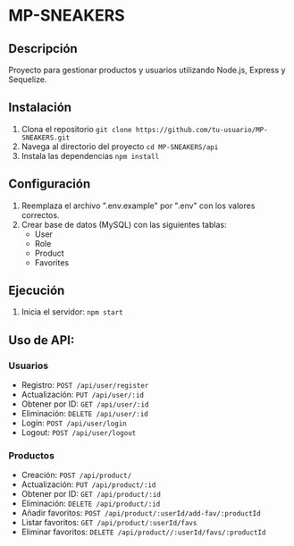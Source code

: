 # MP-SNEAKERS

## Descripción
Proyecto para gestionar productos y usuarios utilizando Node.js, Express y Sequelize.

## Instalación
1. Clona el repositorio
    ``` git clone https://github.com/tu-usuario/MP-SNEAKERS.git ```
2. Navega al directorio del proyecto
    ``` cd MP-SNEAKERS/api ```
3. Instala las dependencias
    ``` npm install ```

## Configuración
1. Reemplaza el archivo ".env.example" por ".env" con los valores correctos.
2. Crear base de datos (MySQL) con las siguientes tablas:
    - User
    - Role
    - Product
    - Favorites

## Ejecución
1. Inicia el servidor:
    ``` npm start ```

## Uso de API:
 ### Usuarios
  - Registro: `POST /api/user/register`
  - Actualización: `PUT /api/user/:id`
  - Obtener por ID: `GET /api/user/:id`
  - Eliminación: `DELETE /api/user/:id`
  - Login: `POST /api/user/login`
  - Logout: `POST /api/user/logout`

 ### Productos
  - Creación: `POST /api/product/`
  - Actualización: `PUT /api/product/:id`
  - Obtener por ID: `GET /api/product/:id`
  - Eliminación: `DELETE /api/product/:id`
  - Añadir favoritos: `POST /api/product/:userId/add-fav/:productId`
  - Listar favoritos: `GET /api/product/:userId/favs`
  - Eliminar favoritos: `DELETE /api/product//:userId/favs/:productId`
